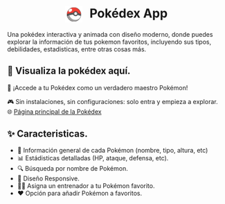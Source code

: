 <h1 align="center">
  <img src="https://raw.githubusercontent.com/Jairo0610/PokeAPI/refs/heads/main/Recursos/pokeballNumeracion.svg" alt="Icono" width="40" style="vertical-align: middle; margin-right: 10px;">
  Pokédex App
</h1>

Una pokédex interactiva y animada con diseño moderno, donde puedes explorar la información de tus pokemon favoritos, incluyendo sus tipos, debilidades, estadisticas, entre otras cosas más.

## 📘 Visualiza la pokédex aquí.
👾 ¡Accede a tu Pokédex como un verdadero maestro Pokémon!

🎮 Sin instalaciones, sin configuraciones: solo entra y empieza a explorar. <br>
🌐 [Página principal de la Pokédex](https://jairo0610.github.io/PokeAPI/)

## ✨ Caracteristicas.

- 🐾 Información general de cada Pokémon (nombre, tipo, altura, etc)
- 📊 Estádisticas detalladas (HP, ataque, defensa, etc).
- 🔍 Búsqueda por nombre de Pokémon.
- 📱 Diseño Responsive.
- 🧑‍🏫 Asigna un entrenador a tu Pokémon favorito.
- ❤️ Opción para añadir Pokémon a favoritos.
